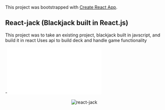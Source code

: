 This project was bootstrapped with [Create React App](https://github.com/facebook/create-react-app).

## React-jack (Blackjack built in React.js)

This project was to take an existing project, blackjack built in javscript, and build it in react
Uses api to build deck and handle game functionality

-![Click here for working version](vague-yarn.surge.sh)
<p align="center">
<img src="https://res.cloudinary.com/christerrazas-info/image/upload/v1544384011/blackJackAnimation.gif" alt="react-jack" />
</p>

